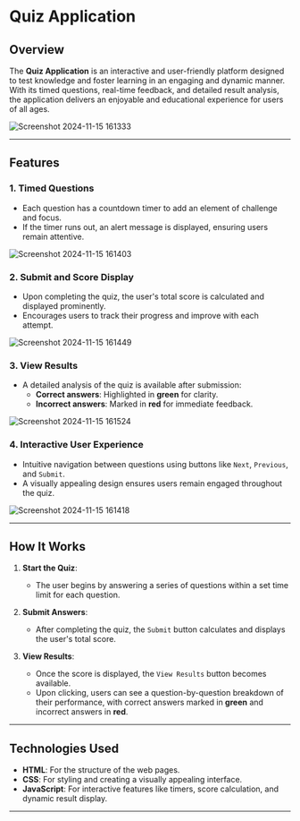 # Quiz Application

## Overview
The **Quiz Application** is an interactive and user-friendly platform designed to test knowledge and foster learning in an engaging and dynamic manner. With its timed questions, real-time feedback, and detailed result analysis, the application delivers an enjoyable and educational experience for users of all ages.

![Screenshot 2024-11-15 161333](https://github.com/user-attachments/assets/e29f47ce-911b-4503-b28b-c8a8f36428ea)

---

## Features

### 1. **Timed Questions**

   - Each question has a countdown timer to add an element of challenge and focus.
   - If the timer runs out, an alert message is displayed, ensuring users remain attentive.

![Screenshot 2024-11-15 161403](https://github.com/user-attachments/assets/3f74a182-f3d9-4376-b8d1-85088e7bd6b1)



### 2. **Submit and Score Display**

   - Upon completing the quiz, the user's total score is calculated and displayed prominently.
   - Encourages users to track their progress and improve with each attempt.

![Screenshot 2024-11-15 161449](https://github.com/user-attachments/assets/3d2d2a13-fa28-4095-b77b-9b61ce7af3b3)
     

### 3. **View Results**
   - A detailed analysis of the quiz is available after submission:
     - **Correct answers**: Highlighted in **green** for clarity.
     - **Incorrect answers**: Marked in **red** for immediate feedback.

![Screenshot 2024-11-15 161524](https://github.com/user-attachments/assets/68ccb9c7-99a9-4845-a7d2-3aa093e6777d)


### 4. **Interactive User Experience**
   - Intuitive navigation between questions using buttons like `Next`, `Previous`, and `Submit`.
   - A visually appealing design ensures users remain engaged throughout the quiz.

     
![Screenshot 2024-11-15 161418](https://github.com/user-attachments/assets/7692e534-b1d0-4f28-919d-e8483875abe3)

---

## How It Works

1. **Start the Quiz**:
   - The user begins by answering a series of questions within a set time limit for each question.
   
2. **Submit Answers**:
   - After completing the quiz, the `Submit` button calculates and displays the user's total score.

3. **View Results**:
   - Once the score is displayed, the `View Results` button becomes available.
   - Upon clicking, users can see a question-by-question breakdown of their performance, with correct answers marked in **green** and incorrect answers in **red**.

---

## Technologies Used
- **HTML**: For the structure of the web pages.
- **CSS**: For styling and creating a visually appealing interface.
- **JavaScript**: For interactive features like timers, score calculation, and dynamic result display.

---


